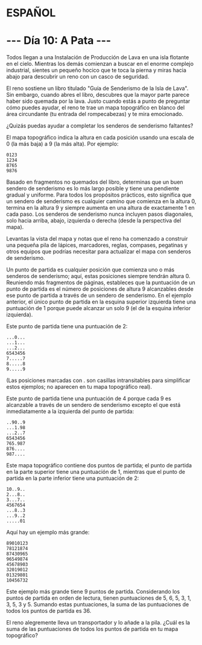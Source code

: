 # ESPAÑOL
# --- Día 10: A Pata ---
Todos llegan a una Instalación de Producción de Lava en una isla flotante en el cielo. Mientras los demás comienzan a buscar en el enorme complejo industrial, sientes un pequeño hocico que te toca la pierna y miras hacia abajo para descubrir un reno con un casco de seguridad.

El reno sostiene un libro titulado "Guía de Senderismo de la Isla de Lava". Sin embargo, cuando abres el libro, descubres que la mayor parte parece haber sido quemada por la lava. Justo cuando estás a punto de preguntar cómo puedes ayudar, el reno te trae un mapa topográfico en blanco del área circundante (tu entrada del rompecabezas) y te mira emocionado.

¿Quizás puedas ayudar a completar los senderos de senderismo faltantes?

El mapa topográfico indica la altura en cada posición usando una escala de 0 (la más baja) a 9 (la más alta). Por ejemplo:

    0123
    1234
    8765
    9876

Basado en fragmentos no quemados del libro, determinas que un buen sendero de senderismo es lo más largo posible y tiene una pendiente gradual y uniforme. Para todos los propósitos prácticos, esto significa que un sendero de senderismo es cualquier camino que comienza en la altura 0, termina en la altura 9 y siempre aumenta en una altura de exactamente 1 en cada paso. Los senderos de senderismo nunca incluyen pasos diagonales, solo hacia arriba, abajo, izquierda o derecha (desde la perspectiva del mapa).

Levantas la vista del mapa y notas que el reno ha comenzado a construir una pequeña pila de lápices, marcadores, reglas, compases, pegatinas y otros equipos que podrías necesitar para actualizar el mapa con senderos de senderismo.

Un punto de partida es cualquier posición que comienza uno o más senderos de senderismo; aquí, estas posiciones siempre tendrán altura 0. Reuniendo más fragmentos de páginas, estableces que la puntuación de un punto de partida es el número de posiciones de altura 9 alcanzables desde ese punto de partida a través de un sendero de senderismo. En el ejemplo anterior, el único punto de partida en la esquina superior izquierda tiene una puntuación de 1 porque puede alcanzar un solo 9 (el de la esquina inferior izquierda).

Este punto de partida tiene una puntuación de 2:

    ...0...
    ...1...
    ...2...
    6543456
    7.....7
    8.....8
    9.....9

(Las posiciones marcadas con . son casillas intransitables para simplificar estos ejemplos; no aparecen en tu mapa topográfico real).

Este punto de partida tiene una puntuación de 4 porque cada 9 es alcanzable a través de un sendero de senderismo excepto el que está inmediatamente a la izquierda del punto de partida:

    ..90..9
    ...1.98
    ...2..7
    6543456
    765.987
    876....
    987....

Este mapa topográfico contiene dos puntos de partida; el punto de partida en la parte superior tiene una puntuación de 1, mientras que el punto de partida en la parte inferior tiene una puntuación de 2:

    10..9..
    2...8..
    3...7..
    4567654
    ...8..3
    ...9..2
    .....01

Aquí hay un ejemplo más grande:

    89010123
    78121874
    87430965
    96549874
    45678903
    32019012
    01329801
    10456732

Este ejemplo más grande tiene 9 puntos de partida. Considerando los puntos de partida en orden de lectura, tienen puntuaciones de 5, 6, 5, 3, 1, 3, 5, 3 y 5. Sumando estas puntuaciones, la suma de las puntuaciones de todos los puntos de partida es 36.

El reno alegremente lleva un transportador y lo añade a la pila. ¿Cuál es la suma de las puntuaciones de todos los puntos de partida en tu mapa topográfico?